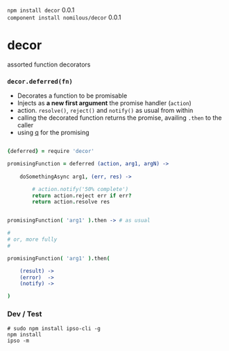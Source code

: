 `npm install decor` 0.0.1 <br />
`component install nomilous/decor` 0.0.1 <br />

decor
=====

assorted function decorators


### `decor.deferred(fn)`

* Decorates a function to be promisable
* Injects as **a new first argument** the promise handler (`action`)
* action. `resolve()`, `reject()` and `notify()` as usual from within
* calling the decorated function returns the promise, availing `.then` to the caller
* using [q](https://github.com/kriskowal/q) for the promising

```coffee

{deferred} = require 'decor'

promisingFunction = deferred (action, arg1, argN) -> 
    
    doSomethingAsync arg1, (err, res) -> 

        # action.notify('50% complete')
        return action.reject err if err?
        return action.resolve res


promisingFunction( 'arg1' ).then -> # as usual

#
# or, more fully
#

promisingFunction( 'arg1' ).then(

    (result) -> 
    (error)  -> 
    (notify) -> 

)

```



### Dev / Test

```
# sudo npm install ipso-cli -g
npm install
ipso -m

```
